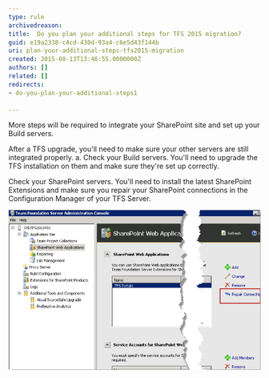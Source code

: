 ```yaml
---
type: rule
archivedreason: 
title:  Do you plan your additional steps for TFS 2015 migration?
guid: e19a2338-c4cd-430d-93a4-c6e5d43f144b
uri: plan-your-additional-steps-tfs2015-migration
created: 2015-08-13T13:46:55.0000000Z
authors: []
related: []
redirects:
- do-you-plan-your-additional-steps1

---
```


More steps will be required to integrate your SharePoint site and set up your Build servers.

<!--endintro-->

After a TFS upgrade, you'll need to make sure your other servers are still integrated properly.
a. Check your Build servers. You'll need to upgrade the TFS installation on them and make sure they're set up correctly.

Check your SharePoint servers. You'll need to install the latest SharePoint Extensions and make sure you repair your SharePoint connections in the Configuration Manager of your TFS Server.

![Figure: Repair your Sharepoint Connections](sharepoint.png)

